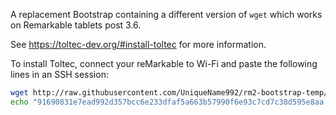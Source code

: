 A replacement Bootstrap containing a different version of `wget` which works on Remarkable tablets post 3.6.

See https://toltec-dev.org/#install-toltec for more information.

To install Toltec, connect your reMarkable to Wi-Fi and paste the following lines in an SSH session:
```bash
wget http://raw.githubusercontent.com/UniqueName992/rm2-bootstrap-temp/main/bootstrap
echo "91690831e7ead992d357bcc6e233dfaf5a663b57990f6e93c7cd7c38d595e8aa  bootstrap" | sha256sum -c && bash bootstrap
```
